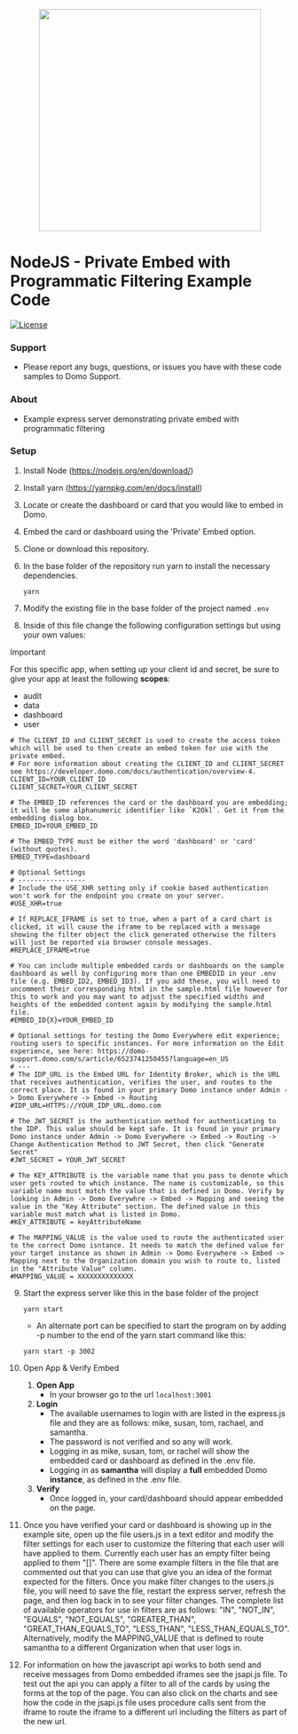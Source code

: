 <div align="center">
  <img src="https://github.com/domoinc/domo-node-sdk/blob/master/domo.png?raw=true" width="400" height="400"/>
</div>

# NodeJS - Private Embed with Programmatic Filtering Example Code
[![License](https://img.shields.io/badge/license-MIT-blue.svg?style=flat)](http://www.opensource.org/licenses/MIT)


### Support

* Please report any bugs, questions, or issues you have with these code samples to Domo Support.

### About

* Example express server demonstrating private embed with programmatic filtering

### Setup

1. Install Node (https://nodejs.org/en/download/)

2. Install yarn (https://yarnpkg.com/en/docs/install)

3. Locate or create the dashboard or card that you would like to embed in Domo.

4. Embed the card or dashboard using the 'Private' Embed option.

5. Clone or download this repository.

6. In the base folder of the repository run yarn to install the necessary dependencies.
   ```
   yarn
   ```

7. Modify the existing file in the base folder of the project named `.env`

8. Inside of this file change the following configuration settings but using your own values:
  > [!IMPORTANT]  
  > For this specific app, when setting up your client id and secret, be sure to give your app at least the following **scopes**:
  >   - audit
  >   - data
  >   - dashboard
  >   - user

  ```properties
  # The CLIENT_ID and CLIENT_SECRET is used to create the access token which will be used to then create an embed token for use with the private embed.
  # For more information about creating the CLIENT_ID and CLIENT_SECRET see https://developer.domo.com/docs/authentication/overview-4.  
  CLIENT_ID=YOUR_CLIENT_ID
  CLIENT_SECRET=YOUR_CLIENT_SECRET
  
  # The EMBED_ID references the card or the dashboard you are embedding; it will be some alphanumeric identifier like `K2Okl`. Get it from the embedding dialog box.
  EMBED_ID=YOUR_EMBED_ID
  
  # The EMBED_TYPE must be either the word 'dashboard' or 'card' (without quotes).  
  EMBED_TYPE=dashboard
  
  # Optional Settings
  # -----------------
  # Include the USE_XHR setting only if cookie based authentication won't work for the endpoint you create on your server.
  #USE_XHR=true
  
  # If REPLACE_IFRAME is set to true, when a part of a card chart is clicked, it will cause the iframe to be replaced with a message showing the filter object the click generated otherwise the filters will just be reported via browser console messages.
  #REPLACE_IFRAME=true
  
  # You can include multiple embedded cards or dashboards on the sample dashboard as well by configuring more than one EMBEDID in your .env file (e.g. EMBED_ID2, EMBED_ID3). If you add these, you will need to uncomment their corresponding html in the sample.html file however for this to work and you may want to adjust the specified widths and heights of the embedded content again by modifying the sample.html file.
  #EMBED_ID{X}=YOUR_EMBED_ID
  
  # Optional settings for testing the Domo Everywhere edit experience; routing users to specific instances. For more information on the Edit experience, see here: https://domo-support.domo.com/s/article/6523741250455?language=en_US
  # ---
  # The IDP_URL is the Embed URL for Identity Broker, which is the URL that receives authentication, verifies the user, and routes to the correct place. It is found in your primary Domo instance under Admin -> Domo Everywhere -> Embed -> Routing
  #IDP_URL=HTTPS://YOUR_IDP_URL.domo.com
  
  # The JWT_SECRET is the authentication method for authenticating to the IDP. This value should be kept safe. It is found in your primary Domo instance under Admin -> Domo Everywhere -> Embed -> Routing -> Change Authentication Method to JWT Secret, then click "Generate Secret"
  #JWT_SECRET = YOUR_JWT_SECRET
  
  # The KEY_ATTRIBUTE is the variable name that you pass to denote which user gets routed to which instance. The name is customizable, so this variable name must match the value that is defined in Domo. Verify by looking in Admin -> Domo Everywhre -> Embed -> Mapping and seeing the value in the "Key Attribute" section. The defined value in this variable must match what is listed in Domo.
  #KEY_ATTRIBUTE = keyAttributeName
  
  # The MAPPING_VALUE is the value used to route the authenticated user to the correct Domo isntance. It needs to match the defined value for your target instance as shown in Admin -> Domo Everywhere -> Embed -> Mapping next to the Organization domain you wish to route to, listed in the "Attribute Value" column. 
  #MAPPING_VALUE = XXXXXXXXXXXXXX
  ```
9. Start the express server like this in the base folder of the project
   ```
   yarn start
   ```

    - An alternate port can be specified to start the program on by adding -p number to the end of the yarn start command like this:
      
    ```
    yarn start -p 3002
    ```

10. Open App & Verify Embed
    1. **Open App**
        - In your browser go to the url `localhost:3001`
    1. **Login**
        - The available usernames to login with are listed in the express.js file and they are as follows: mike, susan, tom, rachael, and samantha.
        - The password is not verified and so any will work.
        - Logging in as mike, susan, tom, or rachel will show the embedded card or dashboard as defined in the .env file.
        - Logging in as **samantha** will display a **full** embedded Domo **instance**, as defined in the .env file.
    1. **Verify**
        -  Once logged in, your card/dashboard should appear embedded on the page.


11. Once you have verified your card or dashboard is showing up in the example site, open up the file users.js in a text editor and modify the filter settings for each user to customize the filtering that each user will have applied to them. Currently each user has an empty filter being applied to them "[]". There are some example filters in the file that are commented out that you can use that give you an idea of the format expected for the filters. Once you make filter changes to the users.js file, you will need to save the file, restart the express server, refresh the page, and then log back in to see your filter changes. The complete list of available operators for use in filters are as follows: "IN", "NOT_IN", "EQUALS", "NOT_EQUALS", "GREATER_THAN", "GREAT_THAN_EQUALS_TO", "LESS_THAN", "LESS_THAN_EQUALS_TO". Alternatively, modify the MAPPING_VALUE that is defined to route samantha to a different Organization when that user logs in. 

12. For information on how the javascript api works to both send and receive messages from Domo embedded iframes see the jsapi.js file. To test out the api you can apply a filter to all of the cards by using the forms at the top of the page. You can also click on the charts and see how the code in the jsapi.js file uses procedure calls sent from the iframe to route the iframe to a different url including the filters as part of the new url. 
